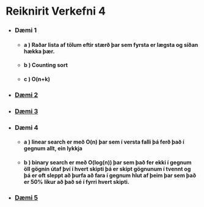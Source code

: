 # Reiknirit Verkefni 4

* ### Dæmi 1
    * #### a ) Raðar lista af tölum eftir stærð þar sem fyrsta er lægsta og síðan hækka þær.
    * #### b ) Counting sort
    * #### c ) O(n+k)
* ### [Dæmi 2](https://github.com/MattiMatt8/Reiknirit_v4/blob/master/skilaverkefni4.py#L3)
* ### [Dæmi 3](https://github.com/MattiMatt8/Reiknirit_v4/blob/master/skilaverkefni4.py#L15)
* ### Dæmi 4
    * #### a ) linear search er með O(n) þar sem í versta falli þá ferð það í gegnum allt, ein lykkja
    * #### b ) binary search er með O(log(n)) þar sem það fer ekki í gegnum öll gögnin útaf því í hvert skipti þá er skipt gögnunum í tvennt og þá er oft sleppt að þurfa að fara í gegnum hlut af þeim þar sem það er 50% líkur að það sé í fyrri hvert skipti.
* ### [Dæmi 5](https://github.com/MattiMatt8/Reiknirit_v4/blob/master/skilaverkefni4.py#L37)
